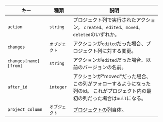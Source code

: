 | キー                    | 種類        | 説明                                                                       |
| --------------------- | --------- | ------------------------------------------------------------------------ |
| `action`              | `string`  | プロジェクト列で実行されたアクション。 `created`、`edited`、`moved`、`deleted`のいずれか。           |
| `changes`             | `オブジェクト`  | アクションが`edited`だった場合、プロジェクト列に対する変更。                                       |
| `changes[name][from]` | `string`  | アクションが`edited`だった場合、以前のバージョンの名前。                                         |
| `after_id`            | `integer` | アクションが"moved"だった場合、この列がフォローするようになった列のid。 これがプロジェクト内の最初の列だった場合は`null`になる。 |
| `project_column`      | `オブジェクト`  | [プロジェクトの列](/rest/reference/projects#columns)自体。                          |
